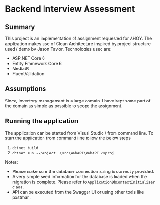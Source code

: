 # Backend Interview Assessment

## Summary

This project is an implementation of assignment requested for AHOY. The application makes use of Clean Architecture inspired by project structure used / demo by Jason Taylor. Technologies used are:

- ASP.NET Core 6
- Entity Framework Core 6
- MediatR
- FluentValidation

## Assumptions

Since, Inventory management is a large domain. I have kept some part of the domain as simple as possible to scope the assignment.

## Running the application

The application can be started from Visual Studio / from command line. To start the application from command line follow the below steps:

1.  `dotnet build`
2.  `dotnet run --project .\src\WebAPI\WebAPI.csproj`

Notes:

- Please make sure the database connection string is correctly provided.
- A very simple seed information for the database is loaded when the migration is complete. Please refer to `ApplicationDbContextInitialiser` class.
- API can be executed from the Swagger UI or using other tools like postman.
